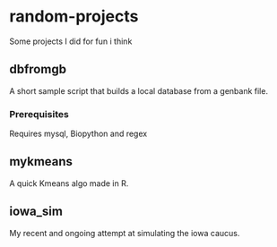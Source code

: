 # random-projects
Some projects I did for fun i think

## dbfromgb
A short sample script that builds a local database from a genbank file.

### Prerequisites
Requires mysql, Biopython and regex

## mykmeans
A quick Kmeans algo made in R.

## iowa_sim
My recent and ongoing attempt at simulating the iowa caucus.
